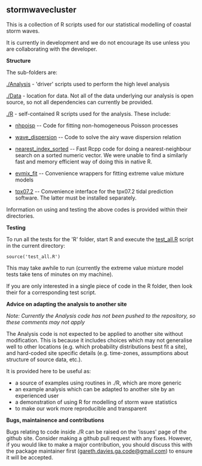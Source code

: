 stormwavecluster
----------------

This is a collection of R scripts used for our statistical modelling of coastal
storm waves.

It is currently in development and we do not encourage its use unless you are
collaborating with the developer.


**Structure**

The sub-folders are:

[./Analysis](Analysis) - 'driver' scripts used to perform the high level analysis

[./Data](Data) - location for data. Not all of the data underlying our analysis is open source, so not all dependencies can currently be provided.

[./R](R) - self-contained R scripts used for the analysis. These include:

* [nhpoisp](R/nhpoisp) -- Code for fitting non-homogeneous Poisson processes

* [wave_dispersion](R/wave_dispersion) -- Code to solve the airy wave dispersion relation

* [nearest_index_sorted](R/nearest_index_sorted) -- Fast Rcpp code for doing a
nearest-neighbour search on a sorted numeric vector. We were unable to find a
similarly fast and memory efficient way of doing this in native R.

* [evmix_fit](R/evmix_fit) -- Convenience wrappers for fitting extreme value mixture models

* [tpx07.2](R/tpx07.2) -- Convenience interface for the tpx07.2 tidal prediction software. The latter must be installed separately.

Information on using and testing the above codes is provided within their directories.

**Testing**

To run all the tests for the 'R' folder, start R and execute the
[test_all.R](test_all.R) script in the current directory:

    source('test_all.R')

This may take awhile to run (currently the extreme value mixture model tests
take tens of minutes on my machine).

If you are only interested in a single piece of code in the R folder, then look
their for a corresponding test script.

**Advice on adapting the analysis to another site**

*Note: Currently the Analysis code has not been pushed to the repository, so these comments may not apply*

The Analysis code is not expected to be applied to another site without
modification. This is because it includes choices which may not generalise well to
other locations (e.g. which probability distributions best fit a site), and
hard-coded site specific details (e.g. time-zones, assumptions about structure
of source data, etc.). 

It is provided here to be useful as:

* a source of examples using routines in ./R, which are more generic
* an example analysis which can be adapted to another site by an experienced user
* a demonstration of using R for modelling of storm wave statistics
* to make our work more reproducible and transparent


**Bugs, maintainence and contributions**

Bugs relating to code inside ./R can be raised on the 'issues' page of the
github site. Consider making a github pull request with any fixes. However, if 
you would like to make a major contribution, you should discuss this with the package
maintainer first (gareth.davies.ga.code@gmail.com) to ensure it will be accepted. 

